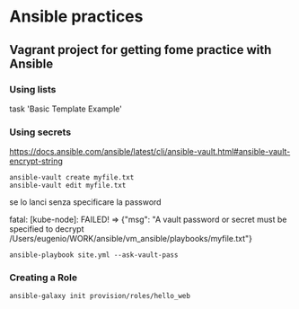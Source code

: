 # Ansible practices

## Vagrant project for getting fome practice with Ansible


### Using lists

task 'Basic Template Example'

### Using secrets

https://docs.ansible.com/ansible/latest/cli/ansible-vault.html#ansible-vault-encrypt-string

```
ansible-vault create myfile.txt
ansible-vault edit myfile.txt

```
se lo lanci senza specificare la password 

fatal: [kube-node]: FAILED! => {"msg": "A vault password or secret must be specified to decrypt /Users/eugenio/WORK/ansible/vm_ansible/playbooks/myfile.txt"}

```
ansible-playbook site.yml --ask-vault-pass
```

### Creating a Role

```
ansible-galaxy init provision/roles/hello_web
```
